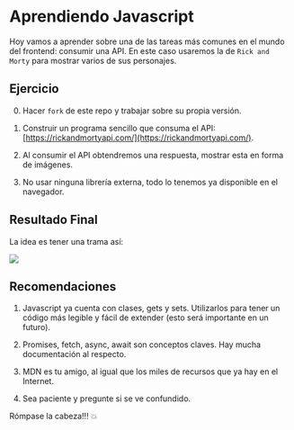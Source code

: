 # Aprendiendo Javascript

Hoy vamos a aprender sobre una de las tareas más comunes en el mundo del frontend: consumir una API. En este caso usaremos la de `Rick and Morty` para mostrar varios de sus personajes.

## Ejercicio

0) Hacer `fork` de este repo y trabajar sobre su propia versión.

1) Construir un programa sencillo que consuma el API: [https://rickandmortyapi.com/](https://rickandmortyapi.com/).

2) Al consumir el API obtendremos una respuesta, mostrar esta en forma de imágenes.

3) No usar ninguna librería externa, todo lo tenemos ya disponible en el navegador.

## Resultado Final

La idea es tener una trama así:

![](https://i.imgur.com/Gmp1Rwr.jpg)

## Recomendaciones

1) Javascript ya cuenta con clases, gets y sets. Utilizarlos para tener un código más legible y fácil de extender (esto será importante en un futuro).

2) Promises, fetch, async, await son conceptos claves. Hay mucha documentación al respecto.

3) MDN es tu amigo, al igual que los miles de recursos que ya hay en el Internet.

4) Sea paciente y pregunte si se ve confundido.

Rómpase la cabeza!!! 💥
